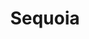 ---
unit_code: "SEQU"
unit_name: "Sequoia  NP"
unit_type: "National Park"
nps_region: "Pacific West"
scalerank: 4
note: "null"
name: "Sequoia"
featureclass: "National Park Service"
geojson: >-
  {"type":"Feature","properties":{},"geometry":{"type":"Polygon","coordinates":[[[-118.9144287109375,36.610921223958336],[-118.85164388020834,36.639892578125],[-118.80338541666667,36.673665364583336],[-118.72127278645834,36.673665364583336],[-118.69230143229167,36.639892578125],[-118.63435872395834,36.63505045572917],[-118.576416015625,36.596394856770836],[-118.53291829427084,36.59159342447917],[-118.48465983072917,36.63505045572917],[-118.47501627604167,36.66886393229167],[-118.43155924479167,36.683349609375],[-118.42671712239584,36.697835286458336],[-118.38321940104167,36.697835286458336],[-118.33015950520834,36.66886393229167],[-118.32047526041667,36.630208333333336],[-118.27701822916667,36.596394856770836],[-118.29150390625,36.55777994791667],[-118.25284830729167,36.543294270833336],[-118.23356119791667,36.49503580729167],[-118.3011474609375,36.456380208333336],[-118.36393229166667,36.43705240885417],[-118.38321940104167,36.369466145833336],[-118.40738932291667,36.34049479166667],[-118.46053059895834,36.3115234375],[-118.48465983072917,36.330810546875],[-118.48946126302084,36.35978190104167],[-118.55228678385417,36.40812174479167],[-118.58121744791667,36.3984375],[-118.59574381510417,36.35498046875],[-118.57157389322917,36.326009114583336],[-118.57157389322917,36.301839192708336],[-118.68745930989584,36.3115234375],[-118.69710286458334,36.29703776041667],[-118.72127278645834,36.29703776041667],[-118.72127278645834,36.31632486979167],[-118.77921549479167,36.31632486979167],[-118.76957194010417,36.3984375],[-118.76472981770834,36.4853515625],[-118.880615234375,36.4853515625],[-118.880615234375,36.543294270833336],[-118.90474446614584,36.55777994791667],[-118.89510091145834,36.577107747395836],[-118.9144287109375,36.610921223958336]]]}}
number: 22
title: "Sequoia"
---
